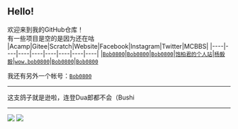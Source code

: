## Hello!
欢迎来到我的GitHub仓库！   
有一些项目是空的是因为还在咕
|Acamp|Gitee|Scratch|Website|Facebook|Instagram|Twitter|MCBBS|
|----|----|----|----|----|----|----|----|
|[`Bob0800`](https://gitblock.cn/Users/1127141)|[`Bob0800`](https://gitee.com/Bob0800)|[`Bob0800`](https://scratch.mit.edu/users/bob0800/)|[`饱柏君的个人站`](http://425.1919810.com/)|[`杨毅毅`](https://www.facebook.com/profile.php?id=100023173261196)|[`wow.bob0800`](https://www.instagram.com/wow.bob0800/)|[`Bob0800`](https://twitter.com/Bob0800)|[`Bob0800`](https://www.mcbbs.net/?4083614)
   
我还有另外一个帐号：[`Bob0800`](https://github.com/Bob0800)

-------------------------------------------------------------   
这支鸽子就是逊啦，连登Dua郎都不会（Bushi

-------------------------------------------------------------
[![](https://img.shields.io/badge/Scratch-Bob0800-important.svg?style=flat-square)](https://scratch.mit.edu/users/bob0800/)
[![](https://img.shields.io/badge/GitBlock-Bob0800-EEEEFE.svg?style=flat-square)](https://gitblock.cn/Users/1127141/)
